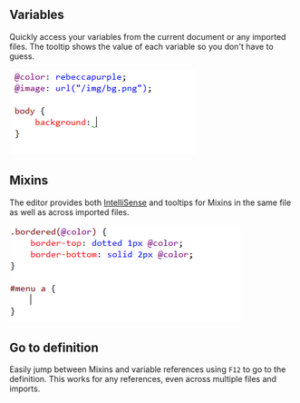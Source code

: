 <properties
    pageTitle="LESS & Sass"
    description="The two most popular supersets of CSS are fully supported. The support covers everything the CSS editor offers plus some additional features."
    slug="less-sass"
    order="400"
    keywords="css, intellisense, stylesheets"
/>

## Variables
Quickly access your variables from the current document or any imported files. The tooltip shows the value of each variable so you don't have to guess.

![LESS variables](_assets/less-variables.gif)

## Mixins
The editor provides both [IntelliSense](http://go.microsoft.com/fwlink/?LinkId=532997) and tooltips for Mixins in the same file as well as across imported files.

![LESS mixins](_assets/less-mixins.gif)

## Go to definition
Easily jump between Mixins and variable references using `F12` to go to the definition. This works for any references, even across multiple files and imports.